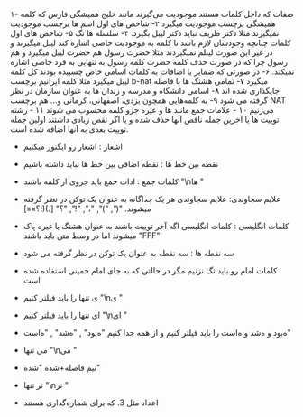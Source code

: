 ۱- صفات که داخل کلمات هستند موجودیت می‌گیرند مانند خلیج همیشگی فارس که کلمه همیشگی برچسب موجودیت میگیرد
۲-  شاخص های اول اسم ها برچسب موجودیت نمیگیرند مثلا دکتر ظریف نباید دکتر لیبل بگیرد.
۴- سلسله ها تگ
۵- شاخص های اول کلمات چنانچه وجودشان لازم باشد تا کلمه به موجودیت خاصی اشاره کند لیبل میگیرند و در غیر این صورت لیبلم نمیگیردند مثلا حضرت رسول هم حضرت لیبل میگیرد و هم رسول چرا که در صورت حذف کلمه حضرت کلمه رسول به تنهایی به فرد خاصی اشاره نمیکند.
۶- در صورتی که ضمایر یا اضافات به کلمات اسامی خاص چسبیده بودند کل کلمه لیبل میگیرد مثلا کلمه ایرانیم برچسب b-nat میگیرد
۷- تمامی هشتگ ها با فاصله جایگذاری شده اند
۸- اسامی دانشگاه و مدرسه و زندان ها به عنوان سازمان در نظر گرفته می شود
۹- به کلمه‌هایی همچون یزدی، اصفهانی، کرمانی و... هم برچسب NAT می‌زنیم
۱۰ - علامات جمع مانند ها و عیره جزو کلمه محسوب می شوتد
۱۱ - رشته توییت ها یا آخرین جمله ناقص آنها حذف شده و یا اگر نقص زیادی داشتند اولین جمله توییت بعدی به آنها اضافه شده است.
- اشعار : اشعار رو ایگنور میکنیم

- نقطه بین خط ها : نقطه اضافی بین خط ها نباید داشته باشیم
- کلمات جمع : ادات جمع باید جزوی از کلمه باشند
	"\nها	"
- علایم سجاوندی: علایم سجاوندی هر یک جداگانه به عنوان یک توکن در نظر گرفته میشوند.
	"(", ")", "،", "!", "؟"
	[،\)\(!؟»«]
- کلمات انگلیسی : کلمات انگلیسی اگه آخر توییت باشند به عنوان هشتگ یا غیره پاک میشوند اما در وسط متن باید باشند
	"FFF"
- سه نقطه ها : سه نقطه به عنوان یک توکن در نظر گرفته می شود
- کلمات امام رو باید تگ نزنیم مگر در حالتی که به جای امام خمینی استفاده شده است
- ی تنها را باید فیلتر کنیم
	"\nی	"
- ای تنها را باید فیلتر کنیم
	"\nای	"
- ه‌بود و ه‌شد و ه‌است را باید فیلتر کنیم و از همه جدا کنیم
	"ه‌بود" , "ه‌شد" , "ه‌است"
- می تنها
	"\nمی	"
- نیم فاصله+شده
	"‌شده"
- تر تنها
	"\nتر	"
- اعداد مثل 3. که برای شماره‌گذاری هستند